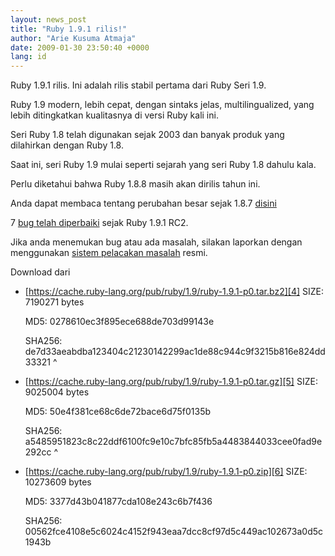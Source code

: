 ```yaml
---
layout: news_post
title: "Ruby 1.9.1 rilis!"
author: "Arie Kusuma Atmaja"
date: 2009-01-30 23:50:40 +0000
lang: id
---
```


Ruby 1.9.1 rilis. Ini adalah rilis stabil pertama dari Ruby Seri 1.9.

Ruby 1.9 modern, lebih cepat, dengan sintaks jelas, multilingualized,
yang lebih ditingkatkan kualitasnya di versi Ruby kali ini.

Seri Ruby 1.8 telah digunakan sejak 2003 dan banyak produk yang
dilahirkan dengan Ruby 1.8.

Saat ini, seri Ruby 1.9 mulai seperti sejarah yang seri Ruby 1.8 dahulu
kala.

Perlu diketahui bahwa Ruby 1.8.8 masih akan dirilis tahun ini.

Anda dapat membaca tentang perubahan besar sejak 1.8.7 [disini][1]

7 [bug telah diperbaiki][2] sejak Ruby 1.9.1 RC2.

Jika anda menemukan bug atau ada masalah, silakan laporkan dengan
menggunakan [sistem pelacakan masalah][3] resmi.

Download dari

* [https://cache.ruby-lang.org/pub/ruby/1.9/ruby-1.9.1-p0.tar.bz2][4]
  SIZE: 7190271 bytes

  MD5: 0278610ec3f895ece688de703d99143e

  SHA256: de7d33aeabdba123404c21230142299ac1de88c944c9f3215b816e824dd33321
^

* [https://cache.ruby-lang.org/pub/ruby/1.9/ruby-1.9.1-p0.tar.gz][5]
  SIZE: 9025004 bytes

  MD5: 50e4f381ce68c6de72bace6d75f0135b

  SHA256: a5485951823c8c22ddf6100fc9e10c7bfc85fb5a4483844033cee0fad9e292cc
^

* [https://cache.ruby-lang.org/pub/ruby/1.9/ruby-1.9.1-p0.zip][6]
  SIZE: 10273609 bytes

  MD5: 3377d43b041877cda108e243c6b7f436

  SHA256: 00562fce4108e5c6024c4152f943eaa7dcc8cf97d5c449ac102673a0d5c1943b



[1]: https://svn.ruby-lang.org/repos/ruby/tags/v1_9_1_0/NEWS
[2]: https://bugs.ruby-lang.org/projects/ruby-19/issues?query_id=11
[3]: https://bugs.ruby-lang.org
[4]: https://cache.ruby-lang.org/pub/ruby/1.9/ruby-1.9.1-p0.tar.bz2
[5]: https://cache.ruby-lang.org/pub/ruby/1.9/ruby-1.9.1-p0.tar.gz
[6]: https://cache.ruby-lang.org/pub/ruby/1.9/ruby-1.9.1-p0.zip
